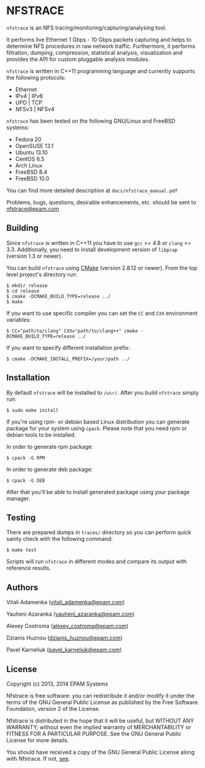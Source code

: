 NFSTRACE
===============================================================================

`nfstrace` is an NFS tracing/monitoring/capturing/analysing tool.

It performs live Ethernet 1 Gbps - 10 Gbps packets capturing and helps to
determine NFS procedures in raw network traffic. Furthermore, it performs
filtration, dumping, compression, statistical analysis, visualization and
provides the API for custom pluggable analysis modules.

`nfstrace` is written in C++11 programming language and currently supports the
following protocols:

- Ethernet
- IPv4 | IPv6
- UPD | TCP
- NFSv3 | NFSv4

`nfstrace` has been tested on the following GNU/Linux and FreeBSD systems:

- Fedora 20
- OpenSUSE 13.1
- Ubuntu 13.10
- CentOS 6.5
- Arch Linux
- FreeBSD 8.4
- FreeBSD 10.0

You can find more detailed description at `docs/nfstrace_manual.pdf`

Problems, bugs, questions, desirable enhancements, etc. should be sent to
<nfstrace@epam.com>


Building
--------

Since `nfstrace` is written in C++11 you have to use `gcc` >= 4.8 or
`clang` >= 3.3.  Additionally, you need to install development version of
`libpcap` (version 1.3 or newer).

You can build `nfstrace` using [CMake](http://cmake.org) (version 2.8.12 or
newer). From the top level project's directory run:

    $ mkdir release
    $ cd release
    $ cmake -DCMAKE_BUILD_TYPE=release ../
    $ make

If you want to use specific compiler you can set the `CC` and `CXX` environment
variables:

    $ CC="path/to/clang" CXX="path/to/clang++" cmake -DCMAKE_BUILD_TYPE=release ../

If you want to specify different installation prefix:

    $ cmake -DCMAKE_INSTALL_PREFIX=/your/path ../

Installation
------------

By default `nfstrace` will be installed to `/usr/`.
After you build `nfstrace` simply run:

    $ sudo make install

If you're using rpm- or debian based Linux distribution you can generate
package for your system using `cpack`. Please note that you need rpm or debian
tools to be installed.

In order to generate rpm package:

    $ cpack -G RPM

In order to generate deb package:

    $ cpack -G DEB

After that you'll be able to install generated package using your package
manager.

Testing
-------

There are prepared dumps in `traces/` directory so you can perform quick sanity
check with the following command:

    $ make test

Scripts will run `nfstrace` in different modes and compare its output with
reference results.


Authors
--------

Vitali  Adamenka  ([vitali_adamenka@epam.com](mailto:vitali_adamenka@epam.com))

Yauheni Azaranka  ([yauheni_azaranka@epam.com](mailto:yaheni_azaranka@epam.com))

Alexey  Costroma  ([alexey_costroma@epam.com](mailto:alexey_costroma@epam.com))

Dzianis Huznou    ([dzianis_huznou@epam.com](mailto:dzianis_huznou@epam.com))

Pavel   Karneliuk ([pavel_karneliuk@epam.com](mailto:pavel_karneliuk@epam.com))


License
-------

Copyright (c) 2013, 2014 EPAM Systems

Nfstrace is free software: you can redistribute it and/or modify
it under the terms of the GNU General Public License as published by
the Free Software Foundation, version 2 of the License.

Nfstrace is distributed in the hope that it will be useful,
but WITHOUT ANY WARRANTY; without even the implied warranty of
MERCHANTABILITY or FITNESS FOR A PARTICULAR PURPOSE.  See the
GNU General Public License for more details.

You should have received a copy of the GNU General Public License
along with Nfstrace.
If not, [see](http://www.gnu.org/licenses/).
